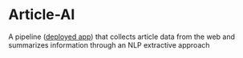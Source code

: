 # Article-AI
A pipeline ([deployed app](https://article-ai.herokuapp.com/)) that collects article data from the web and summarizes information through an NLP extractive approach 
